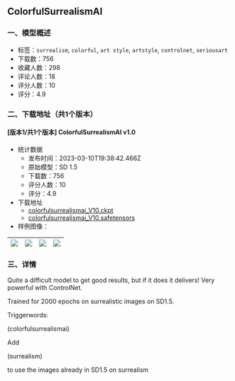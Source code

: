 ## ColorfulSurrealismAI
### 一、模型概述

- 标签：`surrealism`, `colorful`, `art style`, `artstyle`, `controlnet`, `seriousart`
- 下载数：756
- 收藏人数：298
- 评论人数：18
- 评分人数：10
- 评分：4.9

### 二、下载地址（共1个版本）

#### [版本1/共1个版本] ColorfulSurrealismAI v1.0

- 统计数据
  - 发布时间：2023-03-10T19:38:42.466Z
  - 原始模型：SD 1.5
  - 下载数：756
  - 评分人数：10
  - 评分：4.9
- 下载地址
  - [colorfulsurrealismai_V10.ckpt](https://civitai.com/api/download/models/14669?type=Model&format=PickleTensor&size=full&fp=fp16)
  - [colorfulsurrealismai_V10.safetensors](https://civitai.com/api/download/models/14669)
- 样例图像：

| <img src="https://image.civitai.com/xG1nkqKTMzGDvpLrqFT7WA/bd2cca18-6053-4c2c-2a2d-aae0b1715600/width=450/143392.jpeg" /> | <img src="https://image.civitai.com/xG1nkqKTMzGDvpLrqFT7WA/952c7f58-d465-45c7-e11e-cbf6aef22200/width=450/143403.jpeg" /> | <img src="https://image.civitai.com/xG1nkqKTMzGDvpLrqFT7WA/b31f32e0-69d9-468f-e4fe-33a286b81400/width=450/143402.jpeg" /> | <img src="https://image.civitai.com/xG1nkqKTMzGDvpLrqFT7WA/7b6f5e2e-3f44-4d96-ec07-e4ff80124d00/width=450/143401.jpeg" /> |
| ---- | ---- | ---- | ---- |


### 三、详情
<p>Quite a difficult model to get good results, but if it does it delivers! Very powerful with ControlNet.</p><p></p><p>Trained for 2000 epochs on surrealistic images on SD1.5.</p><p></p><p>Triggerwords:</p><p>(colorfulsurrealismai)</p><p></p><p>Add</p><p>(surrealism)</p><p>to use the images already in SD1.5 on surrealism</p>